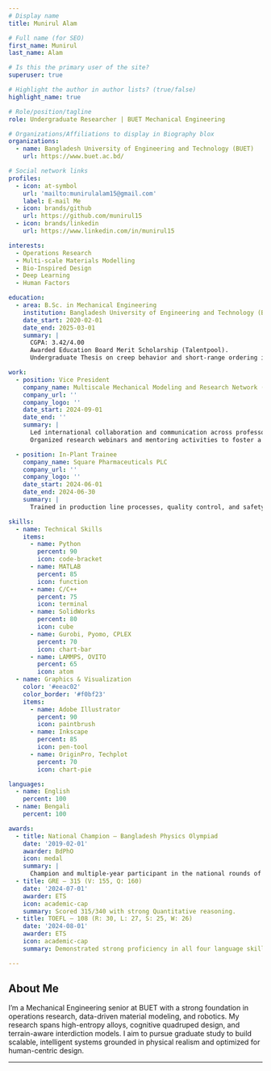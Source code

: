 ```yaml
---
# Display name
title: Munirul Alam

# Full name (for SEO)
first_name: Munirul
last_name: Alam

# Is this the primary user of the site?
superuser: true

# Highlight the author in author lists? (true/false)
highlight_name: true

# Role/position/tagline
role: Undergraduate Researcher | BUET Mechanical Engineering

# Organizations/Affiliations to display in Biography blox
organizations:
  - name: Bangladesh University of Engineering and Technology (BUET)
    url: https://www.buet.ac.bd/

# Social network links
profiles:
  - icon: at-symbol
    url: 'mailto:munirulalam15@gmail.com'
    label: E-mail Me
  - icon: brands/github
    url: https://github.com/munirul15
  - icon: brands/linkedin
    url: https://www.linkedin.com/in/munirul15

interests:
  - Operations Research
  - Multi-scale Materials Modelling
  - Bio-Inspired Design
  - Deep Learning
  - Human Factors

education:
  - area: B.Sc. in Mechanical Engineering
    institution: Bangladesh University of Engineering and Technology (BUET)
    date_start: 2020-02-01
    date_end: 2025-03-01
    summary: |
      CGPA: 3.42/4.00  
      Awarded Education Board Merit Scholarship (Talentpool).  
      Undergraduate Thesis on creep behavior and short-range ordering in high-entropy alloys using data-driven MD simulations.

work:
  - position: Vice President
    company_name: Multiscale Mechanical Modeling and Research Network (MMMRN)
    company_url: ''
    company_logo: ''
    date_start: 2024-09-01
    date_end: ''
    summary: |
      Led international collaboration and communication across professors, alumni, and students.
      Organized research webinars and mentoring activities to foster a culture of mechanical research.

  - position: In-Plant Trainee
    company_name: Square Pharmaceuticals PLC
    company_url: ''
    company_logo: ''
    date_start: 2024-06-01
    date_end: 2024-06-30
    summary: |
      Trained in production line processes, quality control, and safety measures in a GMP-regulated industrial setting.

skills:
  - name: Technical Skills
    items:
      - name: Python
        percent: 90
        icon: code-bracket
      - name: MATLAB
        percent: 85
        icon: function
      - name: C/C++
        percent: 75
        icon: terminal
      - name: SolidWorks
        percent: 80
        icon: cube
      - name: Gurobi, Pyomo, CPLEX
        percent: 70
        icon: chart-bar
      - name: LAMMPS, OVITO
        percent: 65
        icon: atom
  - name: Graphics & Visualization
    color: '#eeac02'
    color_border: '#f0bf23'
    items:
      - name: Adobe Illustrator
        percent: 90
        icon: paintbrush
      - name: Inkscape
        percent: 85
        icon: pen-tool
      - name: OriginPro, Techplot
        percent: 70
        icon: chart-pie

languages:
  - name: English
    percent: 100
  - name: Bengali
    percent: 100

awards:
  - title: National Champion – Bangladesh Physics Olympiad
    date: '2019-02-01'
    awarder: BdPhO
    icon: medal
    summary: |
      Champion and multiple-year participant in the national rounds of the Bangladesh Physics Olympiad.
  - title: GRE – 315 (V: 155, Q: 160)
    date: '2024-07-01'
    awarder: ETS
    icon: academic-cap
    summary: Scored 315/340 with strong Quantitative reasoning.
  - title: TOEFL – 108 (R: 30, L: 27, S: 25, W: 26)
    date: '2024-08-01'
    awarder: ETS
    icon: academic-cap
    summary: Demonstrated strong proficiency in all four language skills.

---
```


## About Me

I’m a Mechanical Engineering senior at BUET with a strong foundation in operations research, data-driven material modeling, and robotics. My research spans high-entropy alloys, cognitive quadruped design, and terrain-aware interdiction models. I aim to pursue graduate study to build scalable, intelligent systems grounded in physical realism and optimized for human-centric design.

---

